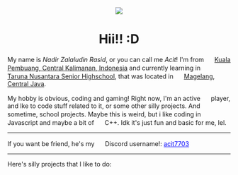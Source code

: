 <div align="center">
<img src="https://media1.tenor.com/m/fNr1xi8E0GgAAAAd/blue-archive-kaede.gif" align="center">
<h1>Hii!! :D</h1>
</div>

My name is *Nadir Zalaludin Rasid*, or you can call me *Acit*! I'm from <span><img src="https://upload.wikimedia.org/wikipedia/commons/0/0a/Lambang_Kabupaten_Seruyan.png" style="height: 1rem"></span> [Kuala Pembuang, Central Kalimanan, Indonesia](https://en.wikipedia.org/wiki/Kuala_Pembuang "Kuala Pembuang Wikipedia") and currently learning in <span><img src="https://cimahi.tarunanusantara.sch.id/wp-content/uploads/2025/03/LOGO-SMA-TARUNA-NUSANTARA-1-1024x1024.png" style="height: 1rem"></span> [Taruna Nusantara Senior Highschool](https://tarunanusantara.sch.id/ "Taruna Nusantara Senior Highschool's official website"), that was located in <span><img src="https://files.catbox.moe/73o1r2.webp" style="height: 1rem"></span> [Magelang, Central Java](https://en.wikipedia.org/wiki/Magelang "Magelang WIkipedia").

My hobby is obvious, coding and gaming! Right now, I'm an active <span><img src="https://static.wikia.nocookie.net/blue-archive/images/4/49/Blue_Archive_KR_logo_%28white_text%29.png/revision/latest?cb=20250503065958" style="height: 1rem"></span> player, and lke to code stuff related to it, or some other silly projects. And sometime, school projects. Maybe this is weird, but i like coding in <span><img src="https://upload.wikimedia.org/wikipedia/commons/thumb/9/99/Unofficial_JavaScript_logo_2.svg/512px-Unofficial_JavaScript_logo_2.svg.png?20141107110902" style="height: 1rem"></span> Javascript and maybe a bit of <span><img src="https://upload.wikimedia.org/wikipedia/commons/thumb/1/18/ISO_C%2B%2B_Logo.svg/1200px-ISO_C%2B%2B_Logo.svg.png" style="height: 1rem"></span> C++. Idk it's just fun and basic for me, lel.

---

If you want be friend, he's my <span><img src="https://blog.logomyway.com/wp-content/uploads/2020/12/discord-mascot.png" style="height: 1rem"></span> Discord username!: <span style="color: blue"><ins>acit7703</ins></span>

---

Here's silly projects that I like to do: